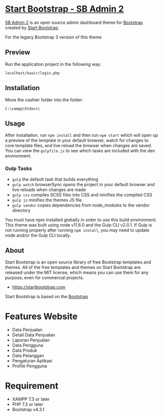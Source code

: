 # [Start Bootstrap - SB Admin 2](https://startbootstrap.com/template-overviews/sb-admin-2/)

[SB Admin 2](https://startbootstrap.com/template-overviews/sb-admin-2/) is an open source admin dashboard theme for [Bootstrap](http://getbootstrap.com/) created by [Start Bootstrap](http://startbootstrap.com/).

For the legacy Bootstrap 3 version of this theme

## Preview
Run the application project in the following way:
```
localhost/kasir/login.php
```

## Installation
Move the cashier folder into the folder:
```
C:\xampp\htdocs\
```

## Usage

After installation, run `npm install` and then run `npm start` which will open up a preview of the template in your default browser, watch for changes to core template files, and live reload the browser when changes are saved. You can view the `gulpfile.js` to see which tasks are included with the dev environment.

### Gulp Tasks

-   `gulp` the default task that builds everything
-   `gulp watch` browserSync opens the project in your default browser and live reloads when changes are made
-   `gulp css` compiles SCSS files into CSS and minifies the compiled CSS
-   `gulp js` minifies the themes JS file
-   `gulp vendor` copies dependencies from node_modules to the vendor directory

You must have npm installed globally in order to use this build environment. This theme was built using node v11.6.0 and the Gulp CLI v2.0.1. If Gulp is not running properly after running `npm install`, you may need to update node and/or the Gulp CLI locally.

## About

Start Bootstrap is an open source library of free Bootstrap templates and themes. All of the free templates and themes on Start Bootstrap are released under the MIT license, which means you can use them for any purpose, even for commercial projects.

-   <https://startbootstrap.com>

Start Bootstrap is based on the [Bootstrap](http://getbootstrap.com/)

# Features Website
- Data Penjualan
- Detail Data Penjualan
- Laporan Penjualan
- Data Pengguna
- Data Produk
- Data Pelanggan
- Pengaturan Aplikasi
- Profile Pengguna

# Requirement
- XAMPP 7.3 or later
- PHP 7.3 or later
- Bootstrap v4.3.1


